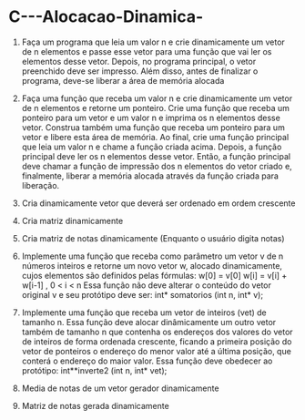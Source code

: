 # C---Alocacao-Dinamica-
1) Faça um programa que leia um valor n e crie dinamicamente um vetor de n elementos
e passe esse vetor para uma função que vai ler os elementos desse vetor. Depois, no
programa principal, o vetor preenchido deve ser impresso. Além disso, antes de
finalizar o programa, deve-se liberar a área de memória alocada

2) Faça uma função que receba um valor n e crie dinamicamente um vetor de n
elementos e retorne um ponteiro. Crie uma função que receba um ponteiro para um
vetor e um valor n e imprima os n elementos desse vetor. Construa também uma
função que receba um ponteiro para um vetor e libere esta área de memória. Ao final,
crie uma função principal que leia um valor n e chame a função criada acima. Depois,
a função principal deve ler os n elementos desse vetor. Então, a função principal deve
chamar a função de impressão dos n elementos do vetor criado e, finalmente, liberar a
memória alocada através da função criada para liberação.

3) Cria dinamicamente vetor que deverá ser ordenado em ordem crescente

4) Cria matriz dinamicamente

5) Cria matriz de notas dinamicamente (Enquanto o usuário digita notas)

6) Implemente uma função que receba como parâmetro um vetor v de n números
inteiros e retorne um novo vetor w, alocado dinamicamente, cujos elementos são definidos
pelas fórmulas:
w[0] = v[0]
w[i] = v[i] + w[i-1] , 0 < i < n
Essa função não deve alterar o conteúdo do vetor original v e seu protótipo deve ser:
int* somatorios (int n, int* v);

7) Implemente uma função que receba um vetor de inteiros (vet) de tamanho n. Essa
função deve alocar dinâmicamente um outro vetor também de tamanho n que contenha os
endereços dos valores do vetor de inteiros de forma ordenada crescente, ficando a primeira
posição do vetor de ponteiros o endereço do menor valor até a última posição, que conterá o
endereço do maior valor. Essa função deve obedecer ao protótipo: int**inverte2 (int n, int*
vet);

8) Media de notas de um vetor gerador dinamicamente

9) Matriz de notas gerada dinamicamente
